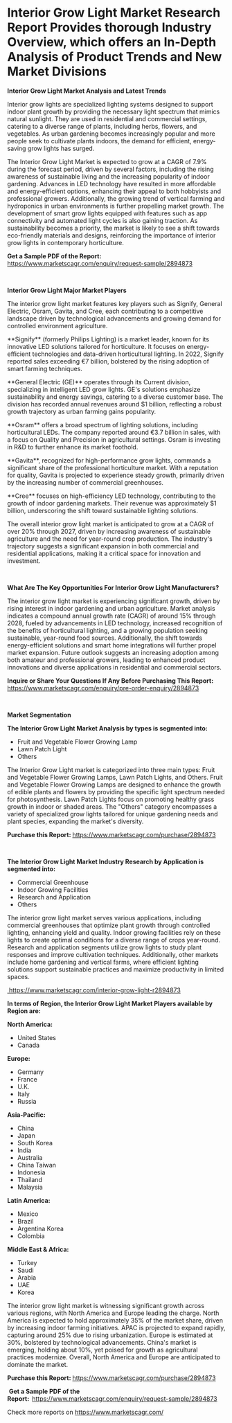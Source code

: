 <p><h1>Interior Grow Light Market Research Report Provides thorough Industry Overview, which offers an In-Depth Analysis of Product Trends and New Market Divisions</h1></p><p><strong>Interior Grow Light Market Analysis and Latest Trends</strong></p>
<p><p>Interior grow lights are specialized lighting systems designed to support indoor plant growth by providing the necessary light spectrum that mimics natural sunlight. They are used in residential and commercial settings, catering to a diverse range of plants, including herbs, flowers, and vegetables. As urban gardening becomes increasingly popular and more people seek to cultivate plants indoors, the demand for efficient, energy-saving grow lights has surged.</p><p>The Interior Grow Light Market is expected to grow at a CAGR of 7.9% during the forecast period, driven by several factors, including the rising awareness of sustainable living and the increasing popularity of indoor gardening. Advances in LED technology have resulted in more affordable and energy-efficient options, enhancing their appeal to both hobbyists and professional growers. Additionally, the growing trend of vertical farming and hydroponics in urban environments is further propelling market growth. The development of smart grow lights equipped with features such as app connectivity and automated light cycles is also gaining traction. As sustainability becomes a priority, the market is likely to see a shift towards eco-friendly materials and designs, reinforcing the importance of interior grow lights in contemporary horticulture.</p></p>
<p><strong>Get a Sample PDF of the Report:&nbsp;</strong> <a href="https://www.marketscagr.com/enquiry/request-sample/2894873?utm_campaign=3345&utm_medium=2&utm_source=Github&utm_content=ia&utm_term=15032025&utm_id=interior-grow-light">https://www.marketscagr.com/enquiry/request-sample/2894873</a></p>
<p>&nbsp;</p>
<p><strong>Interior Grow Light Major Market Players</strong></p>
<p><p>The interior grow light market features key players such as Signify, General Electric, Osram, Gavita, and Cree, each contributing to a competitive landscape driven by technological advancements and growing demand for controlled environment agriculture.</p><p>**Signify** (formerly Philips Lighting) is a market leader, known for its innovative LED solutions tailored for horticulture. It focuses on energy-efficient technologies and data-driven horticultural lighting. In 2022, Signify reported sales exceeding €7 billion, bolstered by the rising adoption of smart farming techniques.</p><p>**General Electric (GE)** operates through its Current division, specializing in intelligent LED grow lights. GE's solutions emphasize sustainability and energy savings, catering to a diverse customer base. The division has recorded annual revenues around $1 billion, reflecting a robust growth trajectory as urban farming gains popularity.</p><p>**Osram** offers a broad spectrum of lighting solutions, including horticultural LEDs. The company reported around €3.7 billion in sales, with a focus on Quality and Precision in agricultural settings. Osram is investing in R&D to further enhance its market foothold.</p><p>**Gavita**, recognized for high-performance grow lights, commands a significant share of the professional horticulture market. With a reputation for quality, Gavita is projected to experience steady growth, primarily driven by the increasing number of commercial greenhouses.</p><p>**Cree** focuses on high-efficiency LED technology, contributing to the growth of indoor gardening markets. Their revenue was approximately $1 billion, underscoring the shift toward sustainable lighting solutions.</p><p>The overall interior grow light market is anticipated to grow at a CAGR of over 20% through 2027, driven by increasing awareness of sustainable agriculture and the need for year-round crop production. The industry's trajectory suggests a significant expansion in both commercial and residential applications, making it a critical space for innovation and investment.</p></p>
<p>&nbsp;</p>
<p><strong>What Are The Key Opportunities For Interior Grow Light Manufacturers?</strong></p>
<p><p>The interior grow light market is experiencing significant growth, driven by rising interest in indoor gardening and urban agriculture. Market analysis indicates a compound annual growth rate (CAGR) of around 15% through 2028, fueled by advancements in LED technology, increased recognition of the benefits of horticultural lighting, and a growing population seeking sustainable, year-round food sources. Additionally, the shift towards energy-efficient solutions and smart home integrations will further propel market expansion. Future outlook suggests an increasing adoption among both amateur and professional growers, leading to enhanced product innovations and diverse applications in residential and commercial sectors.</p></p>
<p><strong>Inquire or Share Your Questions If Any Before Purchasing This Report:</strong> <a href="https://www.marketscagr.com/enquiry/pre-order-enquiry/2894873?utm_campaign=3345&utm_medium=2&utm_source=Github&utm_content=ia&utm_term=15032025&utm_id=interior-grow-light">https://www.marketscagr.com/enquiry/pre-order-enquiry/2894873</a></p>
<p>&nbsp;</p>
<p><strong>Market Segmentation</strong></p>
<p><strong>The Interior Grow Light Market Analysis by types is segmented into:</strong></p>
<p><ul><li>Fruit and Vegetable Flower Growing Lamp</li><li>Lawn Patch Light</li><li>Others</li></ul></p>
<p><p>The Interior Grow Light market is categorized into three main types: Fruit and Vegetable Flower Growing Lamps, Lawn Patch Lights, and Others. Fruit and Vegetable Flower Growing Lamps are designed to enhance the growth of edible plants and flowers by providing the specific light spectrum needed for photosynthesis. Lawn Patch Lights focus on promoting healthy grass growth in indoor or shaded areas. The "Others" category encompasses a variety of specialized grow lights tailored for unique gardening needs and plant species, expanding the market's diversity.</p></p>
<p><strong>Purchase this Report:&nbsp;</strong><a href="https://www.marketscagr.com/purchase/2894873?utm_campaign=3345&utm_medium=2&utm_source=Github&utm_content=ia&utm_term=15032025&utm_id=interior-grow-light">https://www.marketscagr.com/purchase/2894873</a></p>
<p>&nbsp;</p>
<p><strong>The Interior Grow Light Market Industry Research by Application is segmented into:</strong></p>
<p><ul><li>Commercial Greenhouse</li><li>Indoor Growing Facilities</li><li>Research and Application</li><li>Others</li></ul></p>
<p><p>The interior grow light market serves various applications, including commercial greenhouses that optimize plant growth through controlled lighting, enhancing yield and quality. Indoor growing facilities rely on these lights to create optimal conditions for a diverse range of crops year-round. Research and application segments utilize grow lights to study plant responses and improve cultivation techniques. Additionally, other markets include home gardening and vertical farms, where efficient lighting solutions support sustainable practices and maximize productivity in limited spaces.</p></p>
<p><a href="https://www.marketscagr.com/interior-grow-light-r2894873?utm_campaign=3345&utm_medium=2&utm_source=Github&utm_content=ia&utm_term=15032025&utm_id=interior-grow-light">&nbsp;https://www.marketscagr.com/interior-grow-light-r2894873</a></p>
<p><strong>In terms of Region, the Interior Grow Light Market Players available by Region are:</strong></p>
<p>
    <p> <strong> North America: </strong>
        <ul>
            <li>United States</li>
            <li>Canada</li>
        </ul>
        </p> 
    <p> <strong> Europe: </strong>
        <ul>
            <li>Germany</li>
            <li>France</li>
            <li>U.K.</li>
            <li>Italy</li>
            <li>Russia</li>
        </ul>
        </p> 
    <p> <strong> Asia-Pacific: </strong>
        <ul>
            <li>China</li>
            <li>Japan</li>
            <li>South Korea</li>
            <li>India</li>
            <li>Australia</li>
            <li>China Taiwan</li>
            <li>Indonesia</li>
            <li>Thailand</li>
            <li>Malaysia</li>
        </ul>
        </p> 
    <p> <strong> Latin America: </strong>
        <ul>
            <li>Mexico</li>
            <li>Brazil</li>
            <li>Argentina Korea</li>
            <li>Colombia</li>
        </ul>
        </p> 
    <p> <strong> Middle East & Africa: </strong>
        <ul>
            <li>Turkey</li>
            <li>Saudi</li>
            <li>Arabia</li>
            <li>UAE</li>
            <li>Korea</li>
        </ul>
    </p>
    </p>
<p><p>The interior grow light market is witnessing significant growth across various regions, with North America and Europe leading the charge. North America is expected to hold approximately 35% of the market share, driven by increasing indoor farming initiatives. APAC is projected to expand rapidly, capturing around 25% due to rising urbanization. Europe is estimated at 30%, bolstered by technological advancements. China's market is emerging, holding about 10%, yet poised for growth as agricultural practices modernize. Overall, North America and Europe are anticipated to dominate the market.</p></p>
<p><strong>Purchase this Report: </strong><a href="https://www.marketscagr.com/purchase/2894873?utm_campaign=3345&utm_medium=2&utm_source=Github&utm_content=ia&utm_term=15032025&utm_id=interior-grow-light">https://www.marketscagr.com/purchase/2894873</a></p>
<p>&nbsp;<strong>Get a Sample PDF of the Report:&nbsp;&nbsp;</strong><a href="https://www.marketscagr.com/enquiry/request-sample/2894873?utm_campaign=3345&utm_medium=2&utm_source=Github&utm_content=ia&utm_term=15032025&utm_id=interior-grow-light">https://www.marketscagr.com/enquiry/request-sample/2894873</a></p>
<p><strong></strong></p>
<p>Check more reports on <a href="https://www.marketscagr.com/?utm_campaign=3345&utm_medium=2&utm_source=Github&utm_content=ia&utm_term=15032025&utm_id=interior-grow-light">https://www.marketscagr.com/</a></p>